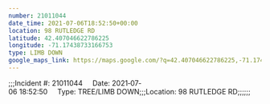 ```yaml
---
number: 21011044
date_time: 2021-07-06T18:52:50+00:00
location: 98 RUTLEDGE RD
latitude: 42.407046622786225
longitude: -71.17438733166753
type: LIMB DOWN
google_maps_link: https://maps.google.com/?q=42.407046622786225,-71.17438733166753
---
```


;;;Incident #: 21011044     Date: 2021‐07‐06 18:52:50     Type: TREE/LIMB DOWN;;;Location: 98 RUTLEDGE RD;;;;;;
